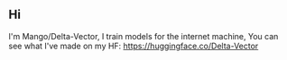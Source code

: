 ## Hi

I'm Mango/Delta-Vector, I train models for the internet machine, You can see what I've made on my HF: https://huggingface.co/Delta-Vector

